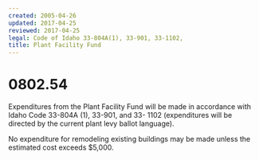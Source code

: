 ```yaml
---
created: 2005-04-26
updated: 2017-04-25
reviewed: 2017-04-25
legal: Code of Idaho 33-804A(1), 33-901, 33-1102,
title: Plant Facility Fund
---
```


# 0802.54 

Expenditures from the Plant Facility Fund will be made in accordance with Idaho Code 33-804A (1), 33-901, and 33- 1102 (expenditures will be directed by the current plant levy ballot language).

No expenditure for remodeling existing buildings may be made unless the estimated cost exceeds $5,000.

